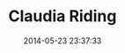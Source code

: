 --- 
layout: entry
title: Claudia Riding
location: Near Carmona, Spain
date_taken: May 2014
camera: Leica M9
lens: Leica Elmarit-M 28mm f/2.8 Asph
image: GRS-20140510-202225
date: 2014-05-23 23:37:33
category: notebook
excerpt:
tags: [bw, claudia, equestrian, horse, jump, jumping, riders, triage]
---